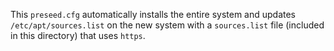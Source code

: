 This `preseed.cfg` automatically installs the entire system and updates `/etc/apt/sources.list` on the new system with a `sources.list` file (included in this directory) that uses `https`.
